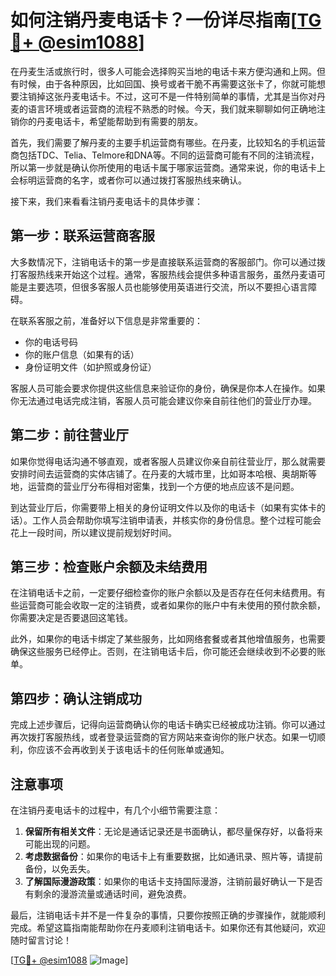 # 如何注销丹麦电话卡？一份详尽指南[[TG💪+ @esim1088](https://t.me/s/esim1088)]

在丹麦生活或旅行时，很多人可能会选择购买当地的电话卡来方便沟通和上网。但有时候，由于各种原因，比如回国、换号或者干脆不再需要这张卡了，你就可能想要注销掉这张丹麦电话卡。不过，这可不是一件特别简单的事情，尤其是当你对丹麦的语言环境或者运营商的流程不熟悉的时候。今天，我们就来聊聊如何正确地注销你的丹麦电话卡，希望能帮助到有需要的朋友。

首先，我们需要了解丹麦的主要手机运营商有哪些。在丹麦，比较知名的手机运营商包括TDC、Telia、Telmore和DNA等。不同的运营商可能有不同的注销流程，所以第一步就是确认你所使用的电话卡属于哪家运营商。通常来说，你的电话卡上会标明运营商的名字，或者你可以通过拨打客服热线来确认。

接下来，我们来看看注销丹麦电话卡的具体步骤：

## 第一步：联系运营商客服

大多数情况下，注销电话卡的第一步是直接联系运营商的客服部门。你可以通过拨打客服热线来开始这个过程。通常，客服热线会提供多种语言服务，虽然丹麦语可能是主要选项，但很多客服人员也能够使用英语进行交流，所以不要担心语言障碍。

在联系客服之前，准备好以下信息是非常重要的：
- 你的电话号码
- 你的账户信息（如果有的话）
- 身份证明文件（如护照或身份证）

客服人员可能会要求你提供这些信息来验证你的身份，确保是你本人在操作。如果你无法通过电话完成注销，客服人员可能会建议你亲自前往他们的营业厅办理。

## 第二步：前往营业厅

如果你觉得电话沟通不够直观，或者客服人员建议你亲自前往营业厅，那么就需要安排时间去运营商的实体店铺了。在丹麦的大城市里，比如哥本哈根、奥胡斯等地，运营商的营业厅分布得相对密集，找到一个方便的地点应该不是问题。

到达营业厅后，你需要带上相关的身份证明文件以及你的电话卡（如果有实体卡的话）。工作人员会帮助你填写注销申请表，并核实你的身份信息。整个过程可能会花上一段时间，所以建议提前规划好时间。

## 第三步：检查账户余额及未结费用

在注销电话卡之前，一定要仔细检查你的账户余额以及是否存在任何未结费用。有些运营商可能会收取一定的注销费，或者如果你的账户中有未使用的预付款余额，你需要决定是否要退回这笔钱。

此外，如果你的电话卡绑定了某些服务，比如网络套餐或者其他增值服务，也需要确保这些服务已经停止。否则，在注销电话卡后，你可能还会继续收到不必要的账单。

## 第四步：确认注销成功

完成上述步骤后，记得向运营商确认你的电话卡确实已经被成功注销。你可以通过再次拨打客服热线，或者登录运营商的官方网站来查询你的账户状态。如果一切顺利，你应该不会再收到关于该电话卡的任何账单或通知。

## 注意事项

在注销丹麦电话卡的过程中，有几个小细节需要注意：
1. **保留所有相关文件**：无论是通话记录还是书面确认，都尽量保存好，以备将来可能出现的问题。
2. **考虑数据备份**：如果你的电话卡上有重要数据，比如通讯录、照片等，请提前备份，以免丢失。
3. **了解国际漫游政策**：如果你的电话卡支持国际漫游，注销前最好确认一下是否有剩余的漫游流量或通话时间，避免浪费。

最后，注销电话卡并不是一件复杂的事情，只要你按照正确的步骤操作，就能顺利完成。希望这篇指南能帮助你在丹麦顺利注销电话卡。如果你还有其他疑问，欢迎随时留言讨论！

[[TG💪+ @esim1088](https://t.me/s/esim1088) ![Image](https://i.postimg.cc/4NQfJmqS/Snipaste-2025-05-13-00-14-12.png)]